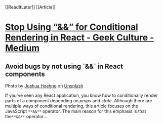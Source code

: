 [[ReadItLater]] [[Article]]

# [Stop Using “&&” for Conditional Rendering in React - Geek Culture - Medium](https://medium.com/geekculture/stop-using-for-conditional-rendering-in-react-a0f7b96200f8)

## Avoid bugs by not using \`&&\` in React components

Photo by [Joshua Hoehne](https://unsplash.com/@mrthetrain?utm_source=medium&utm_medium=referral) on [Unsplash](https://unsplash.com/?utm_source=medium&utm_medium=referral)

If you’ve seen any React application, you know how to conditionally render parts of a component depending on *props* and *state*. Although there are multiple ways of conditional rendering, this article focuses on the JavaScript `**&&**` operator. The main reason for this emphasis is that the`**&&**` operator…